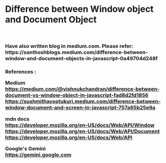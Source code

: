 <h1>Difference between Window object and Document Object</h1> <br />
<h3><b>Have also written blog in medium.com. Please refer: https://santhoshblogs.medium.com/difference-between-window-and-document-objects-in-javascript-0a49704d248f</b><h3>


<b>References</b> : <br />

  <b>Medium</b> <br />
  https://medium.com/@vishnukchandran/difference-between-document-vs-window-object-in-javascript-fad8d2fd1856 <br />
  https://sushmithavootukuri.medium.com/difference-between-window-document-and-screen-in-javascript-757a65b25e9a <br />

  <b>mdn docs</b> <br />
  https://developer.mozilla.org/en-US/docs/Web/API/Window <br />
  https://developer.mozilla.org/en-US/docs/Web/API/Document <br />
  https://developer.mozilla.org/en-US/docs/Web/API <br />

  <b>Google's Gemini</b> <br />
  https://gemini.google.com
